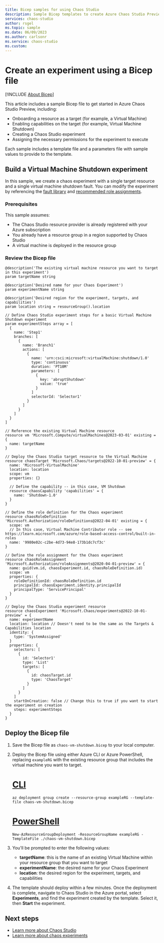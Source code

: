 ```yaml
---
title: Bicep samples for using Chaos Studio
description: Sample Bicep templates to create Azure Chaos Studio Preview experiments.
services: chaos-studio
author: rsgel
ms.topic: sample
ms.date: 06/09/2023
ms.author: carlsonr
ms.service: chaos-studio
ms.custom: 
---
```


# Create an experiment using a Bicep file
[!INCLUDE [About Bicep](../../includes/resource-manager-quickstart-bicep-introduction.md)]

This article includes a sample Bicep file to get started in Azure Chaos Studio Preview, including:

* Onboarding a resource as a target (for example, a Virtual Machine)
* Enabling capabilities on the target (for example, Virtual Machine Shutdown)
* Creating a Chaos Studio experiment
* Assigning the necessary permissions for the experiment to execute

Each sample includes a template file and a parameters file with sample values to provide to the template.


## Build a Virtual Machine Shutdown experiment

In this sample, we create a chaos experiment with a single target resource and a single virtual machine shutdown fault. You can modify the experiment by referencing the [fault library](chaos-studio-fault-library.md) and [recommended role assignments](chaos-studio-fault-providers.md).

### Prerequisites

This sample assumes:
* The Chaos Studio resource provider is already registered with your Azure subscription
* You already have a resource group in a region supported by Chaos Studio
* A virtual machine is deployed in the resource group

### Review the Bicep file

```bicep
@description('The existing virtual machine resource you want to target in this experiment')
param targetName string

@description('Desired name for your Chaos Experiment')
param experimentName string

@description('Desired region for the experiment, targets, and capabilities')
param location string = resourceGroup().location

// Define Chaos Studio experiment steps for a basic Virtual Machine Shutdown experiment
param experimentSteps array = [
  {
    name: 'Step1'
    branches: [
      {
        name: 'Branch1'
        actions: [
          {
            name: 'urn:csci:microsoft:virtualMachine:shutdown/1.0'
            type: 'continuous'
            duration: 'PT10M'
            parameters: [
              {
                key: 'abruptShutdown'
                value: 'true'
              }
            ]
            selectorId: 'Selector1'
          }
        ]
      }
    ]
  }
]

// Reference the existing Virtual Machine resource
resource vm 'Microsoft.Compute/virtualMachines@2023-03-01' existing = {
  name: targetName
}

// Deploy the Chaos Studio target resource to the Virtual Machine
resource chaosTarget 'Microsoft.Chaos/targets@2022-10-01-preview' = {
  name: 'Microsoft-VirtualMachine'
  location: location
  scope: vm
  properties: {}

  // Define the capability -- in this case, VM Shutdown
  resource chaosCapability 'capabilities' = {
    name: 'Shutdown-1.0'
  }
}

// Define the role definition for the Chaos experiment
resource chaosRoleDefinition 'Microsoft.Authorization/roleDefinitions@2022-04-01' existing = {
  scope: vm
  // In this case, Virtual Machine Contributor role -- see https://learn.microsoft.com/azure/role-based-access-control/built-in-roles 
  name: '9980e02c-c2be-4d73-94e8-173b1dc7cf3c'
}

// Define the role assignment for the Chaos experiment
resource chaosRoleAssignment 'Microsoft.Authorization/roleAssignments@2020-04-01-preview' = {
  name: guid(vm.id, chaosExperiment.id, chaosRoleDefinition.id)
  scope: vm
  properties: {
    roleDefinitionId: chaosRoleDefinition.id
    principalId: chaosExperiment.identity.principalId
    principalType: 'ServicePrincipal'
  }
}

// Deploy the Chaos Studio experiment resource
resource chaosExperiment 'Microsoft.Chaos/experiments@2022-10-01-preview' = {
  name: experimentName
  location: location // Doesn't need to be the same as the Targets & Capabilities location
  identity: {
    type: 'SystemAssigned'
  }
  properties: {
    selectors: [
      {
        id: 'Selector1'
        type: 'List'
        targets: [
          {
            id: chaosTarget.id
            type: 'ChaosTarget'
          }
        ]
      }
    ]
    startOnCreation: false // Change this to true if you want to start the experiment on creation
    steps: experimentSteps
  }
}
```

## Deploy the Bicep file

1. Save the Bicep file as `chaos-vm-shutdown.bicep` to your local computer.
1. Deploy the Bicep file using either Azure CLI or Azure PowerShell, replacing `exampleRG` with the existing resource group that includes the virtual machine you want to target.

    # [CLI](#tab/CLI)

    ```azurecli
    az deployment group create --resource-group exampleRG --template-file chaos-vm-shutdown.bicep
    ```

    # [PowerShell](#tab/PowerShell)

    ```azurepowershell
    New-AzResourceGroupDeployment -ResourceGroupName exampleRG -TemplateFile ./chaos-vm-shutdown.bicep
    ```

1. You'll be prompted to enter the following values:
    * **targetName**: this is the name of an existing Virtual Machine within your resource group that you want to target
    * **experimentName**: the desired name for your Chaos Experiment
    * **location**: the desired region for the experiment, targets, and capabilities
1. The template should deploy within a few minutes. Once the deployment is complete, navigate to Chaos Studio in the Azure portal, select **Experiments**, and find the experiment created by the template. Select it, then **Start** the experiment.

## Next steps

* [Learn more about Chaos Studio](chaos-studio-overview.md)
* [Learn more about chaos experiments](chaos-studio-chaos-experiments.md)
